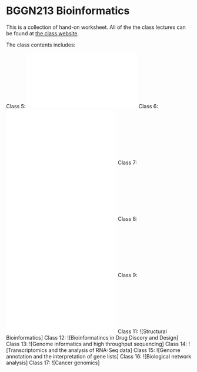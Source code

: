 # BGGN213 Bioinformatics

This is a collection of hand-on worksheet. All of the the class lectures can be found at [the class website](https://bioboot.github.io/bggn213_S19/lectures/).

The class contents includes:

Class 5: ![R-Graphics](class05/class05.html) 
Class 6: ![R-Functions](class06/class06.md)
Class 7: ![R-packages](class07/class07.md)
Class 8: ![Introduction to Machine Learning](class08/class08.md)
Class 9: ![Unsupervised Learning](class09/class09.md)
Class 11: ![Structural Bioinformatics]
Class 12: ![Bioinformatincs in Drug Discory and Design]
Class 13: ![Genome informatics and high throughput sequencing]
Class 14: ![Transcriptomics and the analysis of RNA-Seq data]
Class 15: ![Genome annotation and the interpretation of gene lists]
Class 16: ![Biological network analysis]
Class 17: ![Cancer genomics]
